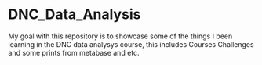 # DNC_Data_Analysis
My goal with this repository is to showcase some of the things I been learning in the DNC data analysys course, this includes Courses Challenges and some prints from metabase and etc.


